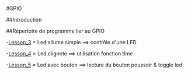 #GPIO

##Introduction

##Répertoire de programme lier au GPIO

-[Lesson_3](Lesson_3) = Led allume simple ==> contrôle d'une LED 

-[Lesson_4](Lesson_4) = Led clignote ==> utilisation fonction time 

-[Lesson_5](Lesson_5) = Led avec bouton ==> lecture du bouton poussoir & toggle led 


